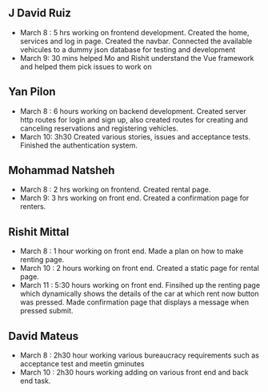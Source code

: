 ## J David Ruiz
- March 8 : 5 hrs working on frontend development. Created the home, services and log in page. Created the navbar. Connected the available vehicules to a dummy json database for testing and development
- March 9: 30 mins helped Mo and Rishit understand the Vue framework and helped them pick issues to work on

## Yan Pilon
- March 8 : 6 hours working on backend development. Created server http routes for login and sign up, also created routes for creating and canceling reservations and registering vehicles.
- March 10: 3h30 Created various stories, issues and acceptance tests. Finished the authentication system.

## Mohammad Natsheh
- March 8 : 2 hrs working on frontend. Created rental page.
- March 9:  3 hrs working on front end. Created a confirmation page for renters.

## Rishit Mittal
- March 8 : 1 hour working on front end. Made a plan on how to make renting page.
- March 10 : 2 hours working on front end. Created a static page for rental page.
- March 11 : 5:30 hours working on front end. Finsihed up the renting page which dynamically shows the details of the car at which rent now button was pressed. Made confirmation page that displays a message when pressed submit.

## David Mateus
- March 8 : 2h30 hour working various bureaucracy requirements such as acceptance test and meetin gminutes
- March 10 : 2h30 hours working adding on various front end and back end task.

